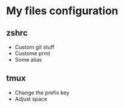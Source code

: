 # My files configuration

## zshrc
* Custom git stuff
* Custome prmt
* Some alias

## tmux
* Change the prefix key
* Adjust space
